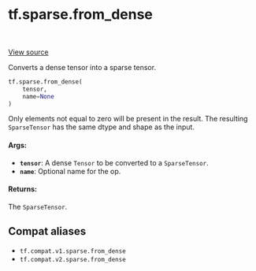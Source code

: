 <div itemscope itemtype="http://developers.google.com/ReferenceObject">
<meta itemprop="name" content="tf.sparse.from_dense" />
<meta itemprop="path" content="Stable" />
</div>

# tf.sparse.from_dense

<!-- Insert buttons and diff -->

<table class="tfo-notebook-buttons tfo-api" align="left">
</table>

<a target="_blank" href="/code/stable/tensorflow/python/ops/sparse_ops.py">View source</a>



Converts a dense tensor into a sparse tensor.

``` python
tf.sparse.from_dense(
    tensor,
    name=None
)
```



<!-- Placeholder for "Used in" -->

Only elements not equal to zero will be present in the result. The resulting
`SparseTensor` has the same dtype and shape as the input.

#### Args:


* <b>`tensor`</b>: A dense `Tensor` to be converted to a `SparseTensor`.
* <b>`name`</b>: Optional name for the op.


#### Returns:

The `SparseTensor`.


## Compat aliases

* `tf.compat.v1.sparse.from_dense`
* `tf.compat.v2.sparse.from_dense`

